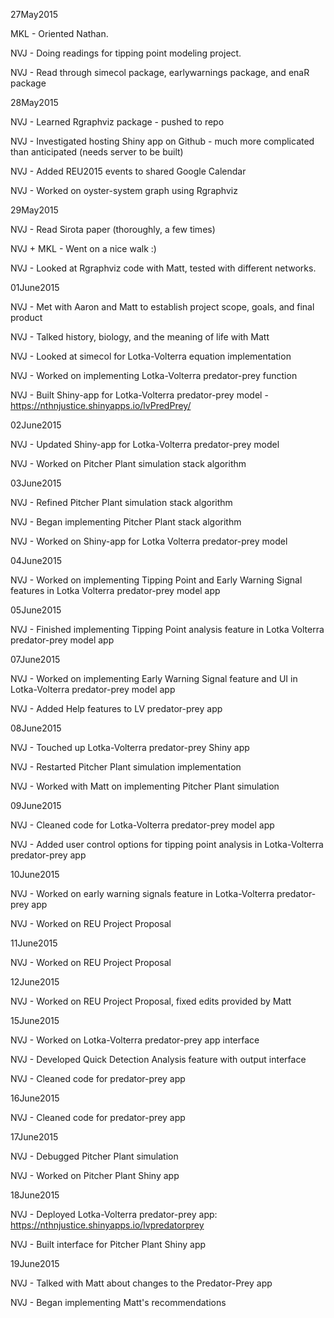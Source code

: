 27May2015

MKL - Oriented Nathan.

NVJ - Doing readings for tipping point modeling project.

NVJ - Read through simecol package, earlywarnings package, and enaR package

28May2015

NVJ - Learned Rgraphviz package - pushed to repo

NVJ - Investigated hosting Shiny app on Github - much more complicated than anticipated (needs server to be built)

NVJ - Added REU2015 events to shared Google Calendar

NVJ - Worked on oyster-system graph using Rgraphviz

29May2015

NVJ - Read Sirota paper (thoroughly, a few times)

NVJ + MKL - Went on a nice walk :)

NVJ - Looked at Rgraphviz code with Matt, tested with different networks.

01June2015

NVJ - Met with Aaron and Matt to establish project scope, goals, and final product

NVJ - Talked history, biology, and the meaning of life with Matt

NVJ - Looked at simecol for Lotka-Volterra equation implementation

NVJ - Worked on implementing Lotka-Volterra predator-prey function

NVJ - Built Shiny-app for Lotka-Volterra predator-prey model - https://nthnjustice.shinyapps.io/lvPredPrey/

02June2015

NVJ - Updated Shiny-app for Lotka-Volterra predator-prey model

NVJ - Worked on Pitcher Plant simulation stack algorithm

03June2015

NVJ - Refined Pitcher Plant simulation stack algorithm

NVJ - Began implementing Pitcher Plant stack algorithm

NVJ - Worked on Shiny-app for Lotka Volterra predator-prey model

04June2015

NVJ - Worked on implementing Tipping Point and Early Warning Signal features in Lotka Volterra predator-prey model app

05June2015

NVJ - Finished implementing Tipping Point analysis feature in Lotka Volterra predator-prey model app

07June2015

NVJ - Worked on implementing Early Warning Signal feature and UI in Lotka-Volterra predator-prey model app

NVJ - Added Help features to LV predator-prey app

08June2015

NVJ - Touched up Lotka-Volterra predator-prey Shiny app

NVJ - Restarted Pitcher Plant simulation implementation

NVJ - Worked with Matt on implementing Pitcher Plant simulation

09June2015

NVJ - Cleaned code for Lotka-Volterra predator-prey model app

NVJ - Added user control options for tipping point analysis in Lotka-Volterra predator-prey app

10June2015

NVJ - Worked on early warning signals feature in Lotka-Volterra predator-prey app

NVJ - Worked on REU Project Proposal

11June2015

NVJ - Worked on REU Project Proposal

12June2015

NVJ - Worked on REU Project Proposal, fixed edits provided by Matt

15June2015

NVJ - Worked on Lotka-Volterra predator-prey app interface 

NVJ - Developed Quick Detection Analysis feature with output interface

NVJ - Cleaned code for predator-prey app

16June2015

NVJ - Cleaned code for predator-prey app

17June2015

NVJ - Debugged Pitcher Plant simulation

NVJ - Worked on Pitcher Plant Shiny app

18June2015

NVJ - Deployed Lotka-Volterra predator-prey app: https://nthnjustice.shinyapps.io/lvpredatorprey

NVJ - Built interface for Pitcher Plant Shiny app

19June2015

NVJ - Talked with Matt about changes to the Predator-Prey app

NVJ - Began implementing Matt's recommendations 